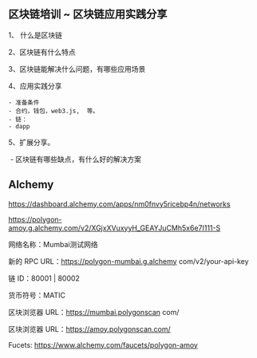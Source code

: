 ## 区块链培训 ~ 区块链应用实践分享



1、 什么是区块链

2、区块链有什么特点

3、区块链能解决什么问题，有哪些应用场景

4、应用实践分享

	- 准备条件
	- 合约，钱包，web3.js,  等。
	- 链：
	- dapp

5、扩展分享。

​	- 区块链有哪些缺点，有什么好的解决方案



## Alchemy

https://dashboard.alchemy.com/apps/nm0fnvy5ricebp4n/networks

https://polygon-amoy.g.alchemy.com/v2/XGjxXVuxyyH_GEAYJuCMh5x6e7I111-S



网络名称：Mumbai测试网络

新的 RPC URL：https://polygon-mumbai.g.alchemy com/v2/your-api-key

链 ID：80001  |  80002

货币符号：MATIC

区块浏览器 URL：https://mumbai.polygonscan com/

区块浏览器 URL：https://amoy.polygonscan.com/

Fucets: https://www.alchemy.com/faucets/polygon-amoy





